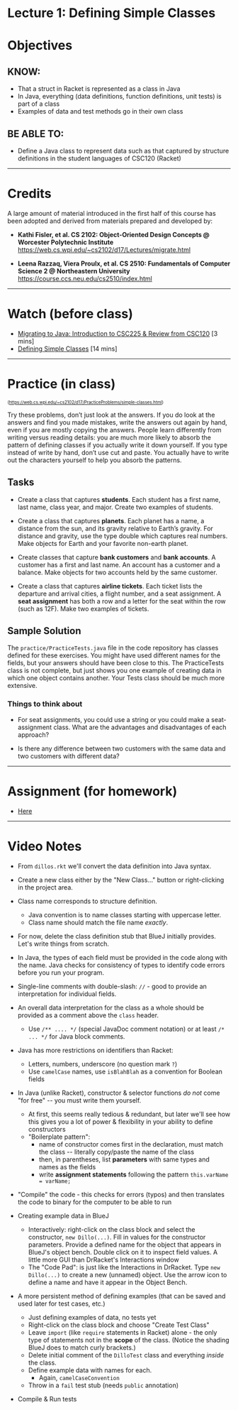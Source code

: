 
# **Lecture 1: Defining Simple Classes**

# Objectives

## KNOW:
- That a struct in Racket is represented as a class in Java
- In Java, everything (data definitions, function definitions, unit tests) is part of a class
- Examples of data and test methods go in their own class

## BE ABLE TO:
- Define a Java class to represent data such as that captured by structure definitions in the student languages of CSC120 (Racket)

---

# Credits

A large amount of material introduced in the first half of this course has been adopted and derived from materials prepared and developed by:

- **Kathi Fisler, et al. CS 2102: Object-Oriented Design Concepts @ Worcester Polytechnic Institute**
https://web.cs.wpi.edu/~cs2102/d17/Lectures/migrate.html

- **Leena Razzaq, Viera Proulx, et al. CS 2510: Fundamentals of Computer Science 2 @ Northeastern University**
https://course.ccs.neu.edu/cs2510/index.html


---
# Watch (before class)

- [Migrating to Java: Introduction to CSC225 & Review from CSC120](https://mediaspace.berry.edu/media/lecture1a-racket-review/1_c04s24lh) [3 mins]
- [Defining Simple Classes](https://mediaspace.berry.edu/media/lecture1b-simple-classes/1_8sc7yi5x) [14 mins]


---
# Practice (in class)
<sub><sup>(https://web.cs.wpi.edu/~cs2102/d17/PracticeProblems/simple-classes.html)</sup></sub>

Try these problems, don’t just look at the answers. If you do look at the answers and find you made mistakes, write the answers out again by hand, even if you are mostly copying the answers. People learn differently from writing versus reading details: you are much more likely to absorb the pattern of defining classes if you actually write it down yourself. If you type instead of write by hand, don’t use cut and paste. You actually have to write out the characters yourself to help you absorb the patterns.

## Tasks

- Create a class that captures **students**. Each student has a first name, last name, class year, and major. Create two examples of students.

- Create a class that captures **planets**. Each planet has a name, a distance from the sun, and its gravity relative to Earth’s gravity. For distance and gravity, use the type double which captures real numbers. Make objects for Earth and your favorite non-earth planet.

- Create classes that capture **bank customers** and **bank accounts**. A customer has a first and last name. An account has a customer and a balance. Make objects for two accounts held by the same customer.

- Create a class that captures **airline tickets**. Each ticket lists the departure and arrival cities, a flight number, and a seat assignment. A **seat assignment** has both a row and a letter for the seat within the row (such as 12F). Make two examples of tickets.

## Sample Solution

The `practice/PracticeTests.java` file in the code repository has classes defined for these exercises. You might have used different names for the fields, but your answers should have been close to this. The PracticeTests class is not complete, but just shows you one example of creating data in which one object contains another. Your Tests class should be much more extensive.

### Things to think about

- For seat assignments, you could use a string or you could make a seat-assignment class. What are the advantages and disadvantages of each approach?

- Is there any difference between two customers with the same data and two customers with different data?



---
# Assignment (for homework)

- [Here](work/hw01.md)



---
# Video Notes

- From `dillos.rkt` we'll convert the data definition into Java syntax.
- Create a new class either by the "New Class..." button or right-clicking in the project area.
- Class name corresponds to structure definition.
  - Java convention is to name classes starting with uppercase letter.
  - Class name should match the file name *exactly*.
- For now, delete the class definition stub that BlueJ initially provides. Let's write things from scratch.
- In Java, the types of each field must be provided in the code along with the name. Java checks for consistency of types to identify code errors before you run your program.
- Single-line comments with double-slash: `//` - good to provide an interpretation for individual fields.
- An overall data interpretation for the class as a whole should be provided as a comment above the `class` header. 
  - Use `/** .... */`  (special JavaDoc comment notation) or at least `/* ... */` for Java block comments.
- Java has more restrictions on identifiers than Racket:
  - Letters, numbers, underscore (no question mark `?`)
  - Use `camelCase` names, use `isBlahBlah` as a convention for Boolean fields
- In Java (unlike Racket), constructor & selector functions *do not* come "for free" -- you must write them yourself.
  - At first, this seems really tedious & redundant, but later we'll see how this gives you a lot of power & flexibility in your ability to define constructors
  - "Boilerplate pattern":  
    - name of constructor comes first in the declaration, must match the class -- literally copy/paste the name of the class
    - then, in parentheses, list **parameters** with same types and names as the fields
    - write **assignment statements** following the pattern
        ````this.varName = varName;````

- "Compile" the code - this checks for errors (typos) and then translates the code to binary for the computer to be able to run

- Creating example data in BlueJ
  - Interactively: right-click on the class block and select the constructor, `new Dillo(...)`. Fill in values for the constructor parameters. Provide a defined name for the object that appears in BlueJ's object bench. Double click on it to inspect field values. A little more GUI than DrRacket's Interactions window
  - The "Code Pad": is just like the Interactions in DrRacket. Type `new Dillo(...)` to create a new (unnamed) object. Use the arrow icon to define a name and have it appear in the Object Bench.

- A more persistent method of defining examples (that can be saved and used later for test cases, etc.)
  - Just defining examples of data, no tests yet
  - Right-click on the class block and choose "Create Test Class"
  - Leave `import` (like `require` statements in Racket) alone - the only type of statements not in the **scope** of the class. (Notice the shading BlueJ does to match curly brackets.)
  - Delete initial comment of the `DilloTest` class and everything *inside* the class.
  - Define example data with names for each.
    - Again, `camelCaseConvention`
  - Throw in a `fail` test stub (needs `public` annotation)

- Compile & Run tests



